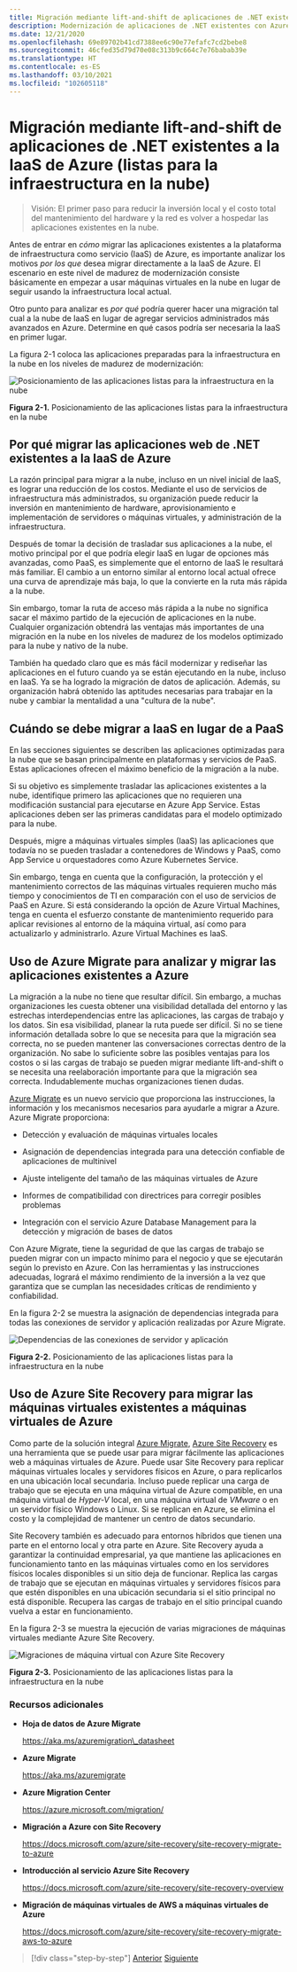 ```yaml
---
title: Migración mediante lift-and-shift de aplicaciones de .NET existentes a la IaaS de Azure (listas para la infraestructura en la nube)
description: Modernización de aplicaciones de .NET existentes con Azure Cloud y contenedores Windows
ms.date: 12/21/2020
ms.openlocfilehash: 69e89702b41cd7388ee6c90e77efafc7cd2bebe8
ms.sourcegitcommit: 46cfed35d79d70e08c313b9c664c7e76babab39e
ms.translationtype: HT
ms.contentlocale: es-ES
ms.lasthandoff: 03/10/2021
ms.locfileid: "102605118"
---
```

# <a name="lift-and-shift-existing-net-apps-to-azure-iaas-cloud-infrastructure-ready"></a>Migración mediante lift-and-shift de aplicaciones de .NET existentes a la IaaS de Azure (listas para la infraestructura en la nube)

> Visión: El primer paso para reducir la inversión local y el costo total del mantenimiento del hardware y la red es volver a hospedar las aplicaciones existentes en la nube.

Antes de entrar en *cómo* migrar las aplicaciones existentes a la plataforma de infraestructura como servicio (IaaS) de Azure, es importante analizar los motivos *por los que* desea migrar directamente a la IaaS de Azure. El escenario en este nivel de madurez de modernización consiste básicamente en empezar a usar máquinas virtuales en la nube en lugar de seguir usando la infraestructura local actual.

Otro punto para analizar es *por qué* podría querer hacer una migración tal cual a la nube de IaaS en lugar de agregar servicios administrados más avanzados en Azure. Determine en qué casos podría ser necesaria la IaaS en primer lugar.

La figura 2-1 coloca las aplicaciones preparadas para la infraestructura en la nube en los niveles de madurez de modernización:

![Posicionamiento de las aplicaciones listas para la infraestructura en la nube](./media/image2-1.png)

**Figura 2-1.** Posicionamiento de las aplicaciones listas para la infraestructura en la nube

## <a name="why-migrate-existing-net-web-applications-to-azure-iaas"></a>Por qué migrar las aplicaciones web de .NET existentes a la IaaS de Azure

La razón principal para migrar a la nube, incluso en un nivel inicial de IaaS, es lograr una reducción de los costos. Mediante el uso de servicios de infraestructura más administrados, su organización puede reducir la inversión en mantenimiento de hardware, aprovisionamiento e implementación de servidores o máquinas virtuales, y administración de la infraestructura.

Después de tomar la decisión de trasladar sus aplicaciones a la nube, el motivo principal por el que podría elegir IaaS en lugar de opciones más avanzadas, como PaaS, es simplemente que el entorno de IaaS le resultará más familiar. El cambio a un entorno similar al entorno local actual ofrece una curva de aprendizaje más baja, lo que la convierte en la ruta más rápida a la nube.

Sin embargo, tomar la ruta de acceso más rápida a la nube no significa sacar el máximo partido de la ejecución de aplicaciones en la nube. Cualquier organización obtendrá las ventajas más importantes de una migración en la nube en los niveles de madurez de los modelos optimizado para la nube y nativo de la nube.

También ha quedado claro que es más fácil modernizar y rediseñar las aplicaciones en el futuro cuando ya se están ejecutando en la nube, incluso en IaaS. Ya se ha logrado la migración de datos de aplicación. Además, su organización habrá obtenido las aptitudes necesarias para trabajar en la nube y cambiar la mentalidad a una "cultura de la nube".

## <a name="when-to-migrate-to-iaas-instead-of-to-paas"></a>Cuándo se debe migrar a IaaS en lugar de a PaaS

En las secciones siguientes se describen las aplicaciones optimizadas para la nube que se basan principalmente en plataformas y servicios de PaaS. Estas aplicaciones ofrecen el máximo beneficio de la migración a la nube.

Si su objetivo es simplemente trasladar las aplicaciones existentes a la nube, identifique primero las aplicaciones que no requieren una modificación sustancial para ejecutarse en Azure App Service. Estas aplicaciones deben ser las primeras candidatas para el modelo optimizado para la nube.

Después, migre a máquinas virtuales simples (IaaS) las aplicaciones que todavía no se pueden trasladar a contenedores de Windows y PaaS, como App Service u orquestadores como Azure Kubernetes Service.

Sin embargo, tenga en cuenta que la configuración, la protección y el mantenimiento correctos de las máquinas virtuales requieren mucho más tiempo y conocimientos de TI en comparación con el uso de servicios de PaaS en Azure. Si está considerando la opción de Azure Virtual Machines, tenga en cuenta el esfuerzo constante de mantenimiento requerido para aplicar revisiones al entorno de la máquina virtual, así como para actualizarlo y administrarlo. Azure Virtual Machines es IaaS.

## <a name="use-azure-migrate-to-analyze-and-migrate-your-existing-applications-to-azure"></a>Uso de Azure Migrate para analizar y migrar las aplicaciones existentes a Azure

La migración a la nube no tiene que resultar difícil. Sin embargo, a muchas organizaciones les cuesta obtener una visibilidad detallada del entorno y las estrechas interdependencias entre las aplicaciones, las cargas de trabajo y los datos. Sin esa visibilidad, planear la ruta puede ser difícil. Si no se tiene información detallada sobre lo que se necesita para que la migración sea correcta, no se pueden mantener las conversaciones correctas dentro de la organización. No sabe lo suficiente sobre las posibles ventajas para los costos o si las cargas de trabajo se pueden migrar mediante lift-and-shift o se necesita una reelaboración importante para que la migración sea correcta. Indudablemente muchas organizaciones tienen dudas.

[Azure Migrate](https://aka.ms/azuremigrate) es un nuevo servicio que proporciona las instrucciones, la información y los mecanismos necesarios para ayudarle a migrar a Azure. Azure Migrate proporciona:

- Detección y evaluación de máquinas virtuales locales

- Asignación de dependencias integrada para una detección confiable de aplicaciones de multinivel

- Ajuste inteligente del tamaño de las máquinas virtuales de Azure

- Informes de compatibilidad con directrices para corregir posibles problemas

- Integración con el servicio Azure Database Management para la detección y migración de bases de datos

Con Azure Migrate, tiene la seguridad de que las cargas de trabajo se pueden migrar con un impacto mínimo para el negocio y que se ejecutarán según lo previsto en Azure. Con las herramientas y las instrucciones adecuadas, logrará el máximo rendimiento de la inversión a la vez que garantiza que se cumplan las necesidades críticas de rendimiento y confiabilidad.

En la figura 2-2 se muestra la asignación de dependencias integrada para todas las conexiones de servidor y aplicación realizadas por Azure Migrate.

![Dependencias de las conexiones de servidor y aplicación](./media/image2-2.png)

**Figura 2-2.** Posicionamiento de las aplicaciones listas para la infraestructura en la nube

## <a name="use-azure-site-recovery-to-migrate-your-existing-vms-to-azure-vms"></a>Uso de Azure Site Recovery para migrar las máquinas virtuales existentes a máquinas virtuales de Azure

Como parte de la solución integral [Azure Migrate](https://aka.ms/azuremigrate), [Azure Site Recovery](/azure/site-recovery/site-recovery-overview) es una herramienta que se puede usar para migrar fácilmente las aplicaciones web a máquinas virtuales de Azure. Puede usar Site Recovery para replicar máquinas virtuales locales y servidores físicos en Azure, o para replicarlos en una ubicación local secundaria. Incluso puede replicar una carga de trabajo que se ejecuta en una máquina virtual de Azure compatible, en una máquina virtual de *Hyper-V* local, en una máquina virtual de *VMware* o en un servidor físico Windows o Linux. Si se replican en Azure, se elimina el costo y la complejidad de mantener un centro de datos secundario.

Site Recovery también es adecuado para entornos híbridos que tienen una parte en el entorno local y otra parte en Azure. Site Recovery ayuda a garantizar la continuidad empresarial, ya que mantiene las aplicaciones en funcionamiento tanto en las máquinas virtuales como en los servidores físicos locales disponibles si un sitio deja de funcionar. Replica las cargas de trabajo que se ejecutan en máquinas virtuales y servidores físicos para que estén disponibles en una ubicación secundaria si el sitio principal no está disponible. Recupera las cargas de trabajo en el sitio principal cuando vuelva a estar en funcionamiento.

En la figura 2-3 se muestra la ejecución de varias migraciones de máquinas virtuales mediante Azure Site Recovery.

![Migraciones de máquina virtual con Azure Site Recovery](./media/image2-3.png)

**Figura 2-3.** Posicionamiento de las aplicaciones listas para la infraestructura en la nube

### <a name="additional-resources"></a>Recursos adicionales

- **Hoja de datos de Azure Migrate**

    <https://aka.ms/azuremigration\_datasheet>

- **Azure Migrate**

    <https://aka.ms/azuremigrate>

- **Azure Migration Center**

    <https://azure.microsoft.com/migration/>

- **Migración a Azure con Site Recovery**

    <https://docs.microsoft.com/azure/site-recovery/site-recovery-migrate-to-azure>

- **Introducción al servicio Azure Site Recovery**

    <https://docs.microsoft.com/azure/site-recovery/site-recovery-overview>

- **Migración de máquinas virtuales de AWS a máquinas virtuales de Azure**

    <https://docs.microsoft.com/azure/site-recovery/site-recovery-migrate-aws-to-azure>

>[!div class="step-by-step"]
>[Anterior](index.md)
>[Siguiente](migrate-your-relational-databases-to-azure.md) <!-- Next Chapter -->
